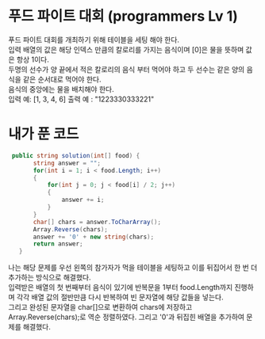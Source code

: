 # 푸드 파이트 대회 (programmers Lv 1)
 푸드 파이트 대회를 개최하기 위해 테이블을 세팅 해야 한다.  
 입력 배열의 값은 해당 인덱스 만큼의 칼로리를 가지는 음식이며 [0]은 물을 뜻하며 값은 항상 1이다.  
 두명의 선수가 양 끝에서 적은 칼로리의 음식 부터 먹어야 하고 두 선수는 같은 양의 음식을 같은 순서대로 먹어야 한다.  
 음식의 중앙에는 물을 배치해야 한다.  
 입력 예: [1, 3, 4, 6]	
 출력 예 : "1223330333221"  
# 내가 푼 코드
 ```cs
  public string solution(int[] food) {
        string answer = "";
        for(int i = 1; i < food.Length; i++)
        {
            for(int j = 0; j < food[i] / 2; j++)
            {
                answer += i;
            }
        }
        char[] chars = answer.ToCharArray();
        Array.Reverse(chars);
        answer += '0' + new string(chars);
        return answer;
    }
 ```
  나는 해당 문제를 우선 왼쪽의 참가자가 먹을 테이블을 세팅하고 이를 뒤집어서 한 번 더 추가하는 방식으로 해결했다.  
  입력받은 배열의 첫 번째부터 음식이 있기에 반복문을 1부터 food.Length까지 진행하며 각각 배열 값의 절반만큼 다시 반복하여 빈 문자열에 해당 값들을 넣는다.  
  그리고 완성된 문자열을 char[]으로 변환하여 chars에 저장하고 Array.Reverse(chars);로 역순 정렬하였다. 그리고 '0'과 뒤집힌 배열을 추가하여 문제를 해결했다.
